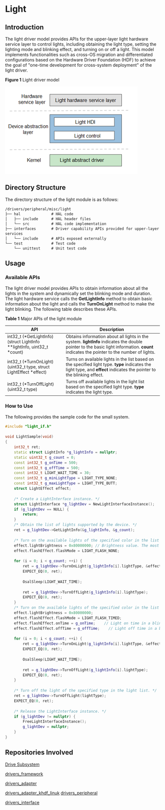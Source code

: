 # Light

## Introduction

 The light driver model provides APIs for the upper-layer light hardware service layer to control lights, including obtaining the light type, setting the lighting mode and blinking effect, and turning on or off a light. This model implements functionalities such as cross-OS migration and differentiated configurations based on the Hardware Driver Foundation (HDF) to achieve the goal of "one-time development for cross-system deployment" of the light driver.

**Figure 1** Light driver model

![Light driver model](figures/light_driver_model.png)

## Directory Structure

The directory structure of the light module is as follows:

```
/drivers/peripheral/misc/light
├── hal              # HAL code
│   ├── include      # HAL header files
│   └── src          # HAL code implementation
├── interfaces       # Driver capability APIs provided for upper-layer services
│   └── include      # APIs exposed externally
└── test             # Test code
    └── unittest     # Unit test code
```

## Usage

### Available APIs

The light driver model provides APIs to obtain information about all the lights in the system and dynamically set the blinking mode and duration. The light hardware service calls the **GetLightInfo** method to obtain basic information about the light and calls the **TurnOnLight** method to make the light blinking. The following table describes these APIs.

**Table 1** Major APIs of the light module

| API                                                      | Description                                                    |
| ------------------------------------------------------------ | ------------------------------------------------------------ |
| int32_t (*GetLightInfo)(struct LightInfo **lightInfo, uint32_t *count) | Obtains information about all lights in the system. **lightInfo** indicates the double pointer to the basic light information. **count** indicates the pointer to the number of lights.|
| int32_t (*TurnOnLight)(uint32_t type, struct LightEffect *effect) | Turns on available lights in the list based on the specified light type. **type** indicates the light type, and **effect** indicates the pointer to the blinking effect.|
| int32_t (*TurnOffLight)(uint32_t type)                       | Turns off available lights in the light list based on the specified light type. **type** indicates the light type.                                          |

### How to Use

The following provides the sample code for the small system.

```c++
#include "light_if.h"

void LightSample(void)
{
	int32_t ret;
    static struct LightInfo *g_lightInfo = nullptr;
    static uint32_t g_count = 0;
    const int32_t g_onTime = 500;
    const int32_t g_offTime = 500;
    const int32_t LIGHT_WAIT_TIME = 30;
    const int32_t g_minLightType = LIGHT_TYPE_NONE;
    const int32_t g_maxLightType = LIGHT_TYPE_BUTT;
    struct LightEffect effect;

	/* Create a LightInterface instance. */
    struct LightInterface *g_lightDev = NewLightInterfaceInstance();
    if (g_lightDev == NULL) {
        return;
    }
	/* Obtain the list of lights supported by the device. */
 	ret = g_lightDev->GetLightInfo(&g_lightInfo, &g_count);

    /* Turn on the available lights of the specified color in the list and make it steady on. */
    effect.lightBrightness = 0x80000000; // Brightness value. The most significant bit indicates the color. Bits16–31 for red, bits 8–15 for green, and bits 0–7 for blue. */
    effect.flashEffect.flashMode = LIGHT_FLASH_NONE;

    for (i = 0; i < g_count; ++i) {
        ret = g_lightDev->TurnOnLight(g_lightInfo[i].lightType, &effect);
        EXPECT_EQ(0, ret);

        OsalSleep(LIGHT_WAIT_TIME);

        ret = g_lightDev->TurnOffLight(g_lightInfo[i].lightType);
        EXPECT_EQ(0, ret);
    }
    /* Turn on the available lights of the specified color in the list and make it blinking. */
    effect.lightBrightness = 0x80000000;
    effect.flashEffect.flashMode = LIGHT_FLASH_TIMED;
    effect.flashEffect.onTime = g_onTime;    // Light on time in a blinking period, in ms
    effect.flashEffect.offTime = g_offTime;    // Light off time in a blinking period, in ms
    
    for (i = 0; i < g_count; ++i) {
        ret = g_lightDev->TurnOnLight(g_lightInfo[i].lightType, &effect);
        EXPECT_EQ(0, ret);

        OsalSleep(LIGHT_WAIT_TIME);

        ret = g_lightDev->TurnOffLight(g_lightInfo[i].lightType);
        EXPECT_EQ(0, ret);
    }

    /* Turn off the light of the specified type in the light list. */
    ret = g_lightDev->TurnOffLight(lightType);
    EXPECT_EQ(0, ret);

    /* Release the LightInterface instance. */
    if (g_lightDev != nullptr) {
        FreeLightInterfaceInstance();
        g_lightDev = nullptr;
    }
}
```

## Repositories Involved

[Drive Subsystem](https://gitee.com/openharmony/docs/blob/master/en/readme/driver-subsystem.md)

[drivers_framework](https://gitee.com/openharmony/drivers_framework/blob/master/README.md)

[drivers_adapter](https://gitee.com/openharmony/drivers_adapter/blob/master/README.md)

[drivers_adapter_khdf_linuk](https://gitee.com/openharmony/drivers_adapter_khdf_linux/blob/master/README.md)
[drivers_peripheral](https://gitee.com/openharmony/drivers_peripheral)

[drivers_interface](https://gitee.com/openharmony/drivers_interface)
